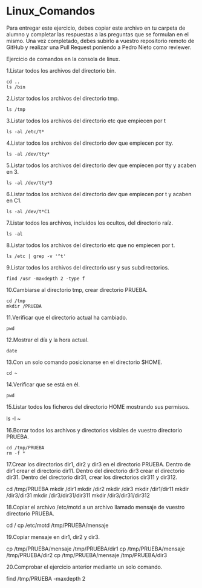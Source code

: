 # Linux_Comandos

Para entregar este ejercicio, debes copiar este archivo en tu carpeta de alumno y completar las respuestas a las preguntas que se formulan en el mismo.
Una vez completado, debes subirlo a vuestro repositorio remoto de GitHub y realizar una Pull Request poniendo a Pedro Nieto como reviewer.


Ejercicio de comandos en la consola de linux.

  1.Listar todos los archivos del directorio bin.
    
    cd ..
    ls /bin
    
  2.Listar todos los archivos del directorio tmp.
   
    ls /tmp
    
  3.Listar todos los archivos del directorio etc que empiecen por t 
    
    ls -al /etc/t*
  
  4.Listar todos los archivos del directorio dev que empiecen por tty.
    
    ls -al /dev/tty*
    
  5.Listar todos los archivos del directorio dev que empiecen por tty y acaben en 3.
    
    ls -al /dev/tty*3
    
  6.Listar todos los archivos del directorio dev que empiecen por t y acaben en C1.
    
    ls -al /dev/t*C1

  7.Listar todos los archivos, incluidos los ocultos, del directorio raíz.
    
    ls -al
    
  8.Listar todos los archivos del directorio etc que no empiecen por t.
    
    ls /etc | grep -v '^t'

  9.Listar todos los archivos del directorio usr y sus subdirectorios.
    
    find /usr -maxdepth 2 -type f

  10.Cambiarse al directorio tmp, crear directorio PRUEBA.
    
    cd /tmp
    mkdir /PRUEBA

  11.Verificar que el directorio actual ha cambiado.
    
    pwd

  12.Mostrar el día y la hora actual.
    
    date

  13.Con un solo comando posicionarse en el directorio $HOME.
    
    cd ~
 
  14.Verificar que se está en él.
    
    pwd

  15.Listar todos los ficheros del directorio HOME mostrando sus permisos.
    
   ls -l ~   

  16.Borrar todos los archivos y directorios visibles de vuestro directorio PRUEBA.
    
    cd /tmp/PRUEBA
    rm -f *

  17.Crear los directorios dir1, dir2 y dir3 en el directorio PRUEBA. Dentro de dir1 crear el directorio dir11. Dentro del directorio 
  dir3 crear el directorio dir31. Dentro del directorio dir31, crear los directorios dir311 y dir312.

   cd /tmp/PRUEBA
   mkdir /dir1
   mkdir /dir2
   mkdir /dir3
   mkdir /dir1/dir11
   mkdir /dir3/dir31
   mkdir /dir3/dir31/dir311
   mkdir /dir3/dir31/dir312
    
  18.Copiar el archivo /etc/motd a un archivo llamado mensaje de vuestro directorio PRUEBA.
    
   cd /
   cp /etc/motd /tmp/PRUEBA/mensaje

  19.Copiar mensaje en dir1, dir2 y dir3.
    
   cp /tmp/PRUEBA/mensaje /tmp/PRUEBA/dir1
   cp /tmp/PRUEBA/mensaje /tmp/PRUEBA/dir2
   cp /tmp/PRUEBA/mensaje /tmp/PRUEBA/dir3
    
  20.Comprobar el ejercicio anterior mediante un solo comando.
    
   find /tmp/PRUEBA -maxdepth 2